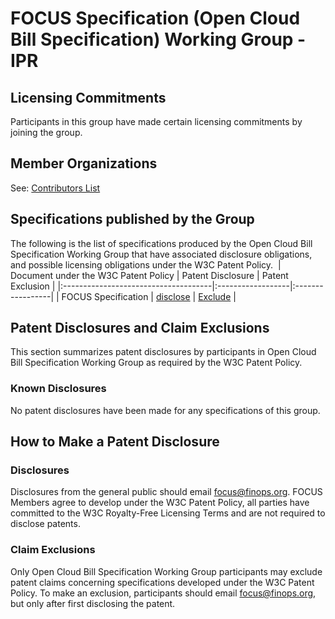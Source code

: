 # FOCUS Specification (Open Cloud Bill Specification) Working Group - IPR

## Licensing Commitments

Participants in this group have made certain licensing commitments by joining the group.

## Member Organizations

See: [Contributors List](https://github.com/FinOps-Open-Cost-and-Usage-Spec/FOCUS_Spec/blob/working_draft/specification/contributors.md)

## Specifications published by the Group

The following is the list of specifications produced by the Open Cloud Bill Specification Working Group that have associated disclosure obligations, and possible licensing obligations under the W3C Patent Policy.
​
| Document under the W3C Patent Policy | Patent Disclosure | Patent Exclusion |
|:-------------------------------------|:------------------|:-----------------|
| FOCUS Specification                  | [disclose](mailto:focus@finops.org)      | [Exclude](mailto:focus@finops.org) |
​
## Patent Disclosures and Claim Exclusions

This section summarizes patent disclosures by participants in Open Cloud Bill Specification Working Group as required by the W3C Patent Policy.

### Known Disclosures

No patent disclosures have been made for any specifications of this group.

## How to Make a Patent Disclosure

### Disclosures

Disclosures from the general public should email [focus@finops.org](mailto:focus@finops.org).
FOCUS Members agree to develop under the W3C Patent Policy, all parties have committed to the W3C Royalty-Free Licensing Terms and are not required to disclose patents.

### Claim Exclusions

Only Open Cloud Bill Specification Working Group participants may exclude patent claims concerning specifications developed under the W3C Patent Policy. To make an exclusion, participants should email [focus@finops.org](mailto:focus@finops.org), but only after first disclosing the patent.
